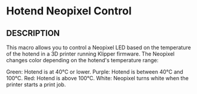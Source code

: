 # Hotend Neopixel Control

## DESCRIPTION

This macro allows you to control a Neopixel LED based on the temperature of the hotend in a 3D printer running Klipper firmware. The Neopixel changes color depending on the hotend's temperature range:

Green: Hotend is at 40°C or lower.
Purple: Hotend is between 40°C and 100°C.
Red: Hotend is above 100°C.
White: Neopixel turns white when the printer starts a print job.
